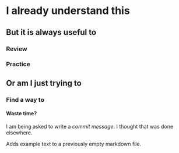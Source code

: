 # I already understand this

## But it is always useful to

### Review

### Practice

## Or am I just trying to

### Find a way to

#### Waste time?

I am being asked to write a *commit message*. I thought that was done elsewhere.

Adds example text to a previously empty markdown file.
